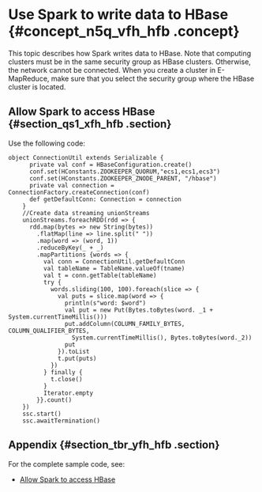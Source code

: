# Use Spark to write data to HBase {#concept_n5q_vfh_hfb .concept}

This topic describes how Spark writes data to HBase. Note that computing clusters must be in the same security group as HBase clusters. Otherwise, the network cannot be connected. When you create a cluster in E-MapReduce, make sure that you select the security group where the HBase cluster is located.

## Allow Spark to access HBase {#section_qs1_xfh_hfb .section}

Use the following code:

```
object ConnectionUtil extends Serializable {
      private val conf = HBaseConfiguration.create()
      conf.set(HConstants.ZOOKEEPER_QUORUM,"ecs1,ecs1,ecs3")
      conf.set(HConstants.ZOOKEEPER_ZNODE_PARENT, "/hbase")
      private val connection = ConnectionFactory.createConnection(conf)
      def getDefaultConn: Connection = connection
    }
    //Create data streaming unionStreams
    unionStreams.foreachRDD(rdd => {
      rdd.map(bytes => new String(bytes))
        .flatMap(line => line.split(" "))
        .map(word => (word, 1))
        .reduceByKey(_ + _)
        .mapPartitions {words => {
          val conn = ConnectionUtil.getDefaultConn
          val tableName = TableName.valueOf(tname)
          val t = conn.getTable(tableName)
          try {
            words.sliding(100, 100).foreach(slice => {
              val puts = slice.map(word => {
                println(s"word: $word")
                val put = new Put(Bytes.toBytes(word. _1 + System.currentTimeMillis()))
                put.addColumn(COLUMN_FAMILY_BYTES, COLUMN_QUALIFIER_BYTES,
                  System.currentTimeMillis(), Bytes.toBytes(word._2))
                put
              }).toList
              t.put(puts)
            })
          } finally {
            t.close()
          }
          Iterator.empty
        }}.count()
    })
    ssc.start()
    ssc.awaitTermination()
```

## Appendix {#section_tbr_yfh_hfb .section}

For the complete sample code, see:

-   [Allow Spark to access HBase](https://github.com/aliyun/aliyun-emapreduce-demo/blob/master/src/main/scala/com/aliyun/emr/example/streaming/HBaseSample.scala)

